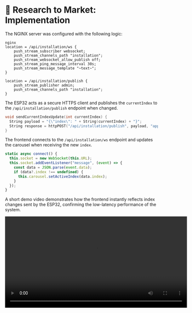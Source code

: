 # 🔎 Research to Market: Implementation

The NGINX server was configured with the following logic:

```
nginx
location = /api/installation/ws {
    push_stream_subscriber websocket;
    push_stream_channels_path "installation";
    push_stream_websocket_allow_publish off;
    push_stream_ping_message_interval 30s;
    push_stream_message_template "~text~";
}

location = /api/installation/publish {
    push_stream_publisher admin;
    push_stream_channels_path "installation";
}
```

The ESP32 acts as a secure HTTPS client and publishes the `currentIndex` to the `/api/installation/publish` endpoint when changed.

```cpp
void sendCurrentIndexUpdate(int currentIndex) {
  String payload = "{\"index\": " + String(currentIndex) + "}";
  String response = httpPOST("/api/installation/publish", payload, "application/json");
}
```

The frontend connects to the `/api/installation/ws` endpoint and updates the carousel when receiving the new `index`.

```js
static async connect() {
  this.socket = new WebSocket(this.URL);
  this.socket.addEventListener("message", (event) => {
    const data = JSON.parse(event.data);
    if (data?.index !== undefined) {
      this.carousel.setActiveIndex(data.index);
    }
  });
}
```

A short demo video demonstrates how the frontend instantly reflects index changes sent by the ESP32, confirming the low-latency performance of the system.

<video src="https://atmos.yanis.io/assets/research/proof.mp4" controls width="600">
  Your browser does not support the video tag.
</video>
